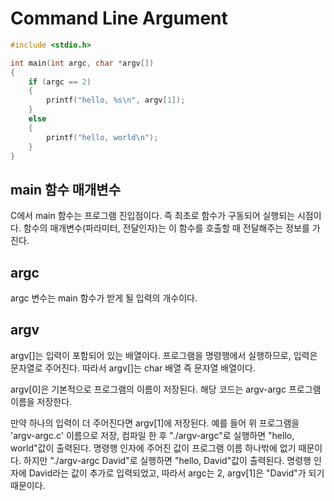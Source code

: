 # Command Line Argument

```c
#include <stdio.h>

int main(int argc, char *argv[])
{
	if (argc == 2)
	{
		printf("hello, %s\n", argv[1]);
	}
	else
	{
		printf("hello, world\n");
	}
}
```

## main 함수 매개변수

C에서 main 함수는 프로그램 진입점이다. 즉 최초로 함수가 구동되어 실행되는 시점이다. 함수의 매개변수(파라미터, 전달인자)는 이 함수를 호출할 때 전달해주는 정보를 가진다.

## argc

argc 변수는 main 함수가 받게 될 입력의 개수이다.

## argv

argv[]는 입력이 포함되어 있는 배열이다. 프로그램을 명령행에서 실행하므로, 입력은 문자열로 주어진다. 따라서 argv[]는 char 배열 즉 문자열 배열이다.

argv[0]은 기본적으로 프로그램의 이름이 저장된다. 해당 코드는 argv-argc 프로그램 이름을 저장한다.

만약 하나의 입력이 더 주어진다면 argv[1]에 저장된다. 예를 들어 위 프로그램을 'argv-argc.c' 이름으로 저장, 컴파일 한 후 "./argv-argc"로 실행하면 "hello, world"값이 출력된다.
명령행 인자에 주어진 값이 프로그램 이름 하나밖에 없기 때문이다. 하지만 "./argv-argc David"로 실행하면 "hello, David"값이 출력된다. 명령행 인자에 David라는 값이 추가로 입력되었고, 따라서 argc는 2, argv[1]은 "David"가 되기 때문이다.
